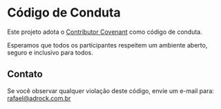 # Código de Conduta

Este projeto adota o [Contributor Covenant](https://www.contributor-covenant.org/) como código de conduta.

Esperamos que todos os participantes respeitem um ambiente aberto, seguro e inclusivo para todos.

## Contato

Se você observar qualquer violação deste código, envie um e-mail para: <rafael@adrock.com.br>
